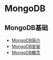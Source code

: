 # MongoDB
## MongoDB基础
* [MongoDB简介](introduction.md)
* [MongoDB安装](install.md)
* [MongoDB概念](concepts.md)